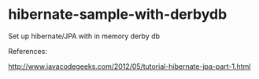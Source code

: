 hibernate-sample-with-derbydb
==================================

 Set up hibernate/JPA with in memory derby db
 
 References:
 
 http://www.javacodegeeks.com/2012/05/tutorial-hibernate-jpa-part-1.html
